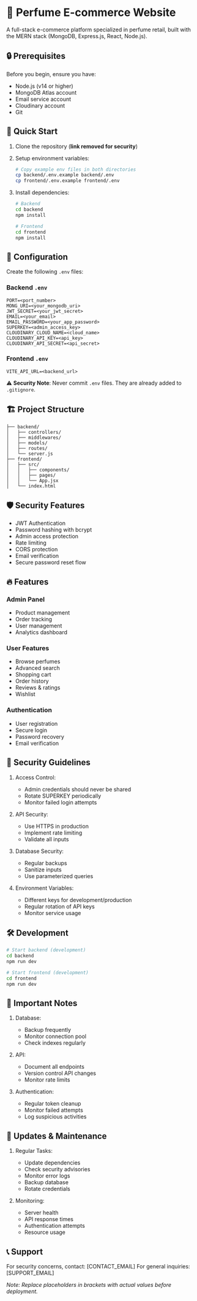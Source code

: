 # 🌸 Perfume E-commerce Website

A full-stack e-commerce platform specialized in perfume retail, built with the MERN stack (MongoDB, Express.js, React, Node.js).

## 🔒 Prerequisites

Before you begin, ensure you have:
- Node.js (v14 or higher)
- MongoDB Atlas account
- Email service account
- Cloudinary account
- Git

## 🚀 Quick Start

1. Clone the repository (**link removed for security**)

2. Setup environment variables:
   ```bash
   # Copy example env files in both directories
   cp backend/.env.example backend/.env
   cp frontend/.env.example frontend/.env
   ```

3. Install dependencies:
   ```bash
   # Backend
   cd backend
   npm install

   # Frontend
   cd frontend
   npm install
   ```

## 🔐 Configuration

Create the following `.env` files:

### Backend `.env`
```env
PORT=<port_number>
MONG_URI=<your_mongodb_uri>
JWT_SECRET=<your_jwt_secret>
EMAIL=<your_email>
EMAIL_PASSWORD=<your_app_password>
SUPERKEY=<admin_access_key>
CLOUDINARY_CLOUD_NAME=<cloud_name>
CLOUDINARY_API_KEY=<api_key>
CLOUDINARY_API_SECRET=<api_secret>
```

### Frontend `.env`
```env
VITE_API_URL=<backend_url>
```

⚠️ **Security Note**: Never commit `.env` files. They are already added to `.gitignore`.

## 🏗️ Project Structure

```
├── backend/
│   ├── controllers/
│   ├── middlewares/
│   ├── models/
│   ├── routes/
│   └── server.js
├── frontend/
│   ├── src/
│   │   ├── components/
│   │   ├── pages/
│   │   └── App.jsx
│   └── index.html
```

## 🛡️ Security Features

- JWT Authentication
- Password hashing with bcrypt
- Admin access protection
- Rate limiting
- CORS protection
- Email verification
- Secure password reset flow

## 🔥 Features

### Admin Panel
- Product management
- Order tracking
- User management
- Analytics dashboard

### User Features
- Browse perfumes
- Advanced search
- Shopping cart
- Order history
- Reviews & ratings
- Wishlist

### Authentication
- User registration
- Secure login
- Password recovery
- Email verification

## 🚫 Security Guidelines

1. Access Control:
   - Admin credentials should never be shared
   - Rotate SUPERKEY periodically
   - Monitor failed login attempts

2. API Security:
   - Use HTTPS in production
   - Implement rate limiting
   - Validate all inputs

3. Database Security:
   - Regular backups
   - Sanitize inputs
   - Use parameterized queries

4. Environment Variables:
   - Different keys for development/production
   - Regular rotation of API keys
   - Monitor service usage

## 🛠️ Development

```bash
# Start backend (development)
cd backend
npm run dev

# Start frontend (development)
cd frontend
npm run dev
```

## 📝 Important Notes

1. Database:
   - Backup frequently
   - Monitor connection pool
   - Check indexes regularly

2. API:
   - Document all endpoints
   - Version control API changes
   - Monitor rate limits

3. Authentication:
   - Regular token cleanup
   - Monitor failed attempts
   - Log suspicious activities

## 🔄 Updates & Maintenance

1. Regular Tasks:
   - Update dependencies
   - Check security advisories
   - Monitor error logs
   - Backup database
   - Rotate credentials

2. Monitoring:
   - Server health
   - API response times
   - Authentication attempts
   - Resource usage

## 📞 Support

For security concerns, contact: [CONTACT_EMAIL]
For general inquiries: [SUPPORT_EMAIL]

*Note: Replace placeholders in brackets with actual values before deployment.*
